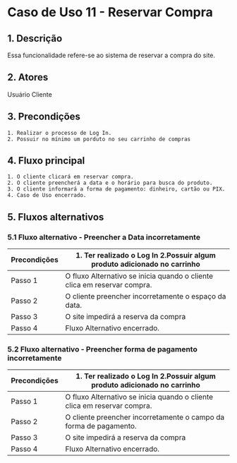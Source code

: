 # Caso de Uso 11 - Reservar Compra

## 1. Descrição
Essa funcionalidade refere-se ao sistema de reservar a compra do site.

## 2. Atores
Usuário Cliente

## 3. Precondições

	1. Realizar o processo de Log In.
	2. Possuir no mínimo um porduto no seu carrinho de compras
 
## 4. Fluxo principal

    1. O cliente clicará em reservar compra.
    2. O cliente preencherá a data e o horário para busca do produto.
    3. O cliente informará a forma de pagamento: dinheiro, cartão ou PIX.
    4. Caso de Uso encerrado.

## 5. Fluxos alternativos

### 5.1 Fluxo alternativo - Preencher a Data incorretamente

| Precondições  |1. Ter realizado o Log In 2.Possuir algum produto adicionado no carrinho|
| --- | --- |
|  Passo 1   | O fluxo Alternativo se inicia quando o cliente clica em reservar compra. |
|  Passo 2   | O cliente preencher incorretamente o espaço da data.|
| Passo 3 | O site impedirá a reserva da compra|
|  Passo 4   | Fluxo Alternativo encerrado. |


### 5.2 Fluxo alternativo - Preencher forma de pagamento incorretamente
| Precondições  |1. Ter realizado o Log In 2.Possuir algum produto adicionado no carrinho|
| --- | --- |
|  Passo 1   | O fluxo Alternativo se inicia quando o cliente clica em reservar compra. |
|  Passo 2   | O cliente preencher incorretamente o campo da forma de pagamento.|
| Passo 3 | O site impedirá a reserva da compra|
|  Passo 4   | Fluxo Alternativo encerrado. |
